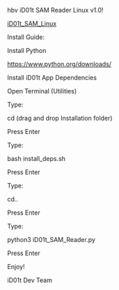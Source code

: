 hbv      iD01t SAM Reader Linux v1.0!

[iD01t_SAM_Linux](https://github.com/user-attachments/assets/c74c6b20-169d-45a2-963a-e269a34776d7)



Install Guide:


Install Python

https://www.python.org/downloads/


Install iD01t App Dependencies


Open Terminal (Utilities)


Type:

cd (drag and drop Installation folder)

Press Enter

Type:

bash install_deps.sh

Press Enter

Type:

cd..

Press Enter

Type:

python3 iD01t_SAM_Reader.py

Press Enter

Enjoy!


iD01t Dev Team




